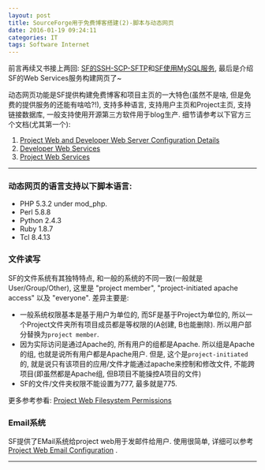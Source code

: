 ```yaml
---
layout: post
title: SourceForge用于免费博客搭建(2)-脚本与动态网页
date: 2016-01-19 09:24:11
categories: IT
tags: Software Internet
---
```


前言再续又书接上两回: [SF的SSH-SCP-SFTP](/2016/01/17/sourceforge-for-freeblog.html)和[SF使用MySQL服务](/2016/01/18/sf-mysql.html), 最后是介绍SF的Web Services服务构建网页了~

动态网页功能是SF提供构建免费博客和项目主页的一大特色(虽然不是啥, 但是免费的提供服务的还能有啥哈?!), 支持多种语言, 支持用户主页和Project主页, 支持链接数据库, 一般支持使用开源第三方软件用于blog生产. 细节请参考以下官方三个文档(尤其第一个): 

1. [Project Web and Developer Web Server Configuration Details](https://sourceforge.net/p/forge/documentation/Project%20Web%20and%20Developer%20Web/)
2. [Developer Web Services](https://sourceforge.net/p/forge/documentation/Developer%20Web%20Services/)
3. [Project Web Services](https://sourceforge.net/p/forge/documentation/Project%20Web%20Services/)

----------

### 动态网页的语言支持以下脚本语言:

- PHP 5.3.2 under mod_php.
- Perl 5.8.8
- Python 2.4.3
- Ruby 1.8.7
- Tcl 8.4.13

### 文件读写

SF的文件系统有其独特特点, 和一般的系统的不同一致(一般就是User/Group/Other), 这里是 "project member", "project-initiated apache access" 以及 "everyone". 差异主要是: 
- 一般系统权限基本是基于用户为单位的, 而SF是基于Project为单位的, 所以一个Project文件夹所有项目成员都是等权限的(A创建, B也能删除). 所以用户部分替换为`project member`.
- 因为实际访问是通过Apache的, 所有用户的组都是Apache. 所以组是Apache的组, 也就是说所有用户都是Apache用户. 但是, 这个是`project-initiated`的, 就是说只有该项目的应用/文件才能通过apache来控制和修改文件, 不能跨项目(即虽然都是Apache组, 但B项目不能操控A项目的文件)
- SF的文件/文件夹权限不能设置为777, 最多就是775. 

更多参考参看: [Project Web Filesystem Permissions](https://sourceforge.net/p/forge/documentation/Project%20Web%20Filesystem%20Permissions/)

### Email系统

SF提供了EMail系统给project web用于发邮件给用户. 使用很简单, 详细可以参考 [Project Web Email Configuration](https://sourceforge.net/p/forge/documentation/Project%20Web%20Email/) .






------
